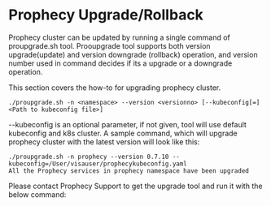 # Prophecy Upgrade/Rollback
Prophecy cluster can be updated by running a single command of proupgrade.sh tool. Prooupgrade tool supports both version upgrade(update) and version downgrade (rollback) operation, and version number used in command decides if its a upgrade or a downgrade operation.

This section covers the how-to for upgrading prophecy cluster. 

```
./proupgrade.sh -n <namespace> --version <versionno> [--kubeconfig[=]<Path to kubeconfig file>]

```
--kubeconfig is an optional parameter, if not given, tool will use default kubeconfig and k8s cluster.
A sample command, which will upgrade prophecy cluster with the latest version will look like this:

```
./proupgrade.sh -n prophecy --version 0.7.10 --kubeconfig=/User/visauser/prophecykubeconfig.yaml
All the Prophecy services in prophecy namespace have been upgraded
```

Please contact Prophecy Support to get the upgrade tool and run it with the below command: